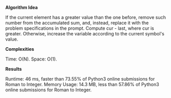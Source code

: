 **Algorithm Idea**

If the current element has a greater value than the one before, 
remove such number from the accumulated sum, and, instead, replace 
it with the problem specifications in the prompt. Compute cur - last,
where cur is greater. Otherwise, increase the variable according to 
the current symbol's value.

**Complexities**

Time: O(N).
Space: O(1).

**Results**

Runtime: 46 ms, faster than 73.55% of Python3 online submissions for Roman to Integer.
Memory Usage: 14.3 MB, less than 57.86% of Python3 online submissions for Roman to Integer.

